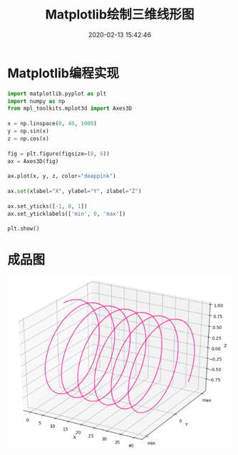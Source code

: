 ﻿---
title: Matplotlib绘制三维线形图
date: 2020-02-13 15:42:46
summary: 本文分享Matplotlib绘制三维线形图的过程。
tags:
- Python
- Matplotlib
categories:
- Python
---

# Matplotlib编程实现

```python
import matplotlib.pyplot as plt
import numpy as np
from mpl_toolkits.mplot3d import Axes3D

x = np.linspace(0, 40, 1000)
y = np.sin(x)
z = np.cos(x)

fig = plt.figure(figsize=(8, 6))
ax = Axes3D(fig)

ax.plot(x, y, z, color="deeppink")

ax.set(xlabel="X", ylabel="Y", zlabel="Z")

ax.set_yticks([-1, 0, 1])
ax.set_yticklabels(['min', 0, 'max'])

plt.show()
```

# 成品图

![](../../../images/软件开发/Python/Matplotlib绘制三维线形图/1.png)
